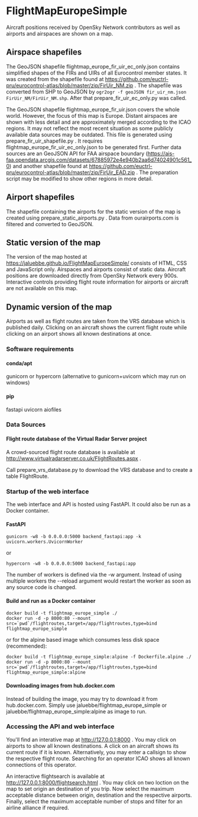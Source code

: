 # FlightMapEuropeSimple
Aircraft positions received by OpenSky Network contributors as well as airports and airspaces are shown on a map.

## Airspace shapefiles
The GeoJSON shapefile flightmap_europe_fir_uir_ec_only.json contains simplified
shapes of the FIRs and UIRs of all Eurocontrol member states. 
It was created from the shapefile found at
https://github.com/euctrl-pru/eurocontrol-atlas/blob/master/zip/FirUir_NM.zip . 
The shapefile was converted from SHP to GeoJSON by ```ogr2ogr -f geoJSON
fir_uir_nm.json FirUir_NM/FirUir_NM.shp```. After that 
prepare_fir_uir_ec_only.py was called.

The GeoJSON shapefile flightmap_europe_fir_uir.json covers the whole world. 
However, the focus of this map is Europe. Distant airspaces are shown with
less detail and are approximately merged according to the ICAO regions. It
may not reflect the most recent situation as some publicly available data
sources may be outdated. 
This file is generated using prepare_fir_uir_shapefile.py . 
It requires flightmap_europe_fir_uir_ec_only.json to be generated first. 
Further data sources are an GeoJSON API for FAA airspace boundary 
(https://ais-faa.opendata.arcgis.com/datasets/67885972e4e940b2aa6d74024901c561_0) 
and another shapefile found at 
https://github.com/euctrl-pru/eurocontrol-atlas/blob/master/zip/FirUir_EAD.zip .
The preparation script may be modified to show other regions in more detail. 

## Airport shapefiles
The shapefile containing the airports for the static version of the map is 
created using prepare_static_airports.py . 
Data from ourairports.com is filtered and converted to GeoJSON.

## Static version of the map
The version of the map hosted at 
https://jaluebbe.github.io/FlightMapEuropeSimple/ 
consists of HTML, CSS and JavaScript only. 
Airspaces and airports consist of static data. 
Aircraft positions are downloaded directly from OpenSky Network every 900s. 
Interactive controls providing flight route information for airports or
aircraft are not available on this map. 

## Dynamic version of the map
Airports as well as flight routes are taken from the VRS database which is published daily. 
Clicking on an aircraft shows the current flight route while clicking on an airport shows all known destinations at once.

### Software requirements

#### conda/apt

gunicorn or hypercorn (alternative to gunicorn+uvicorn which may run on windows)

#### pip

fastapi uvicorn aiofiles

### Data Sources

#### Flight route database of the Virtual Radar Server project

A crowd-sourced flight route database is available at http://www.virtualradarserver.co.uk/FlightRoutes.aspx . 

Call prepare_vrs_database.py to download the VRS database and to create a table FlightRoute.

### Startup of the web interface

The web interface and API is hosted using FastAPI. It could also be run as a Docker container.

#### FastAPI
```
gunicorn -w8 -b 0.0.0.0:5000 backend_fastapi:app -k uvicorn.workers.UvicornWorker
```
or
```
hypercorn -w8 -b 0.0.0.0:5000 backend_fastapi:app
```
The number of workers is defined via the -w argument. Instead of using multiple workers the --reload argument would restart the worker as soon as any source code is changed.
#### Build and run as a Docker container
```
docker build -t flightmap_europe_simple ./
docker run -d -p 8000:80 --mount src=`pwd`/flightroutes,target=/app/flightroutes,type=bind flightmap_europe_simple
```
or for the alpine based image which consumes less disk space (recommended):
```
docker build -t flightmap_europe_simple:alpine -f Dockerfile.alpine ./
docker run -d -p 8000:80 --mount src=`pwd`/flightroutes,target=/app/flightroutes,type=bind flightmap_europe_simple:alpine
```
#### Downloading images from hub.docker.com
Instead of building the image, you may try to download it from hub.docker.com. 
Simply use jaluebbe/flightmap_europe_simple or jaluebbe/flightmap_europe_simple:alpine as image to run.

### Accessing the API and web interface

You'll find an interative map at http://127.0.0.1:8000 . 
You may click on airports to show all known destinations. 
A click on an aircraft shows its current route if it is known. 
Alternatively, you may enter a callsign to show the respective flight route. 
Searching for an operator ICAO shows all known connections of this operator. 

An interactive flightsearch is available at http://127.0.0.1:8000/flightsearch.html . 
You may click on two loction on the map to set origin an destination of you trip. 
Now select the maximum acceptable distance between origin, destination and the respective airports. 
Finally, select the maximum acceptable number of stops and filter for an airline alliance if required.

